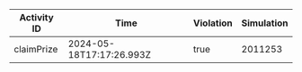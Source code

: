 | Activity ID | Time | Violation | Simulation |
| --- | --- | --- | --- |
| claimPrize | 2024-05-18T17:17:26.993Z | true | 2011253 |